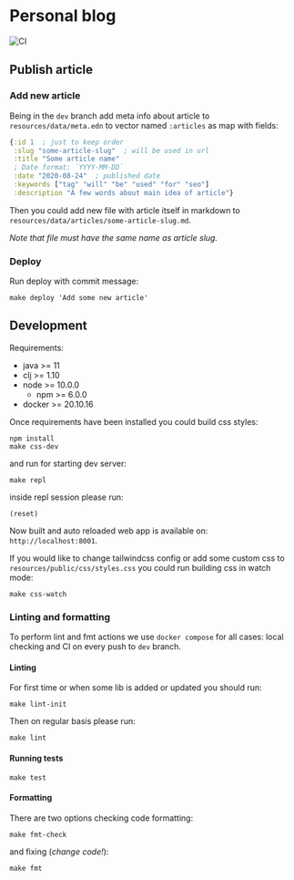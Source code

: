 # Personal blog

![CI](https://github.com/abogoyavlensky/abogoyavlensky.github.io/workflows/CI/badge.svg?branch=dev)

## Publish article

### Add new article

Being in the `dev` branch add meta info about article to `resources/data/meta.edn` 
to vector named `:articles` as map with fields:

```clojure
{:id 1  ; just to keep order
 :slug "some-article-slug"  ; will be used in url
 :title "Some article name"
 ; Date format: `YYYY-MM-DD`
 :date "2020-08-24"  ; published date
 :keywords ["tag" "will" "be" "used" "for" "seo"]
 :description "A few words about main idea of article"}
```

Then you could add new file with article itself in markdown 
to `resources/data/articles/some-article-slug.md`.

*Note that file must have the same name as article slug.*

### Deploy
Run deploy with commit message:

```shell script
make deploy 'Add some new article'
``` 

## Development

Requirements:

- java >= 11
- clj >= 1.10
- node >= 10.0.0
    - npm >= 6.0.0
- docker >= 20.10.16

Once requirements have been installed you could build css styles:

```shell script
npm install
make css-dev
```

and run for starting dev server:

```shell script
make repl
```

inside repl session please run: 

```shell script
(reset)
```

Now built and auto reloaded web app is available on: `http://localhost:8001`.  

If you would like to change tailwindcss config or add some custom css 
to `resources/public/css/styles.css` you could run building css in watch mode: 

```shell script
make css-watch
```

### Linting and formatting

To perform lint and fmt actions we use `docker compose` for all cases: 
local checking and CI on every push to `dev` branch.

#### Linting

For first time or when some lib is added or updated you should run: 

```shell
make lint-init
```

Then on regular basis please run:

```shell
make lint
```

#### Running tests

```shell
make test
```

#### Formatting

There are two options checking code formatting:

```shell
make fmt-check
```

and fixing (*change code!*):

```shell
make fmt
```
